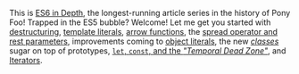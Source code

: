 This is [ES6 in Depth][1], the longest-running article series in the history of Pony Foo! Trapped in the ES5 bubble? Welcome! Let me get you started with [destructuring][2], [template literals][3], [arrow functions][4], the [spread operator and rest parameters][5], improvements coming to [object literals][6], the new [_classes_][7] sugar on top of prototypes, [`let`, `const`, and the _"Temporal Dead Zone"_][8], and [Iterators][9].

[1]: /articles/tagged/es6-in-depth
[2]: /articles/es6-destructuring-in-depth
[3]: /articles/es6-template-strings-in-depth
[4]: /articles/es6-arrow-functions-in-depth
[5]: /articles/es6-spread-and-butter-in-depth
[6]: /articles/es6-object-literal-features-in-depth
[7]: /articles/es6-classes-in-depth
[8]: /articles/es6-let-const-and-temporal-dead-zone-in-depth
[9]: /articles/es6-iterators-in-depth
